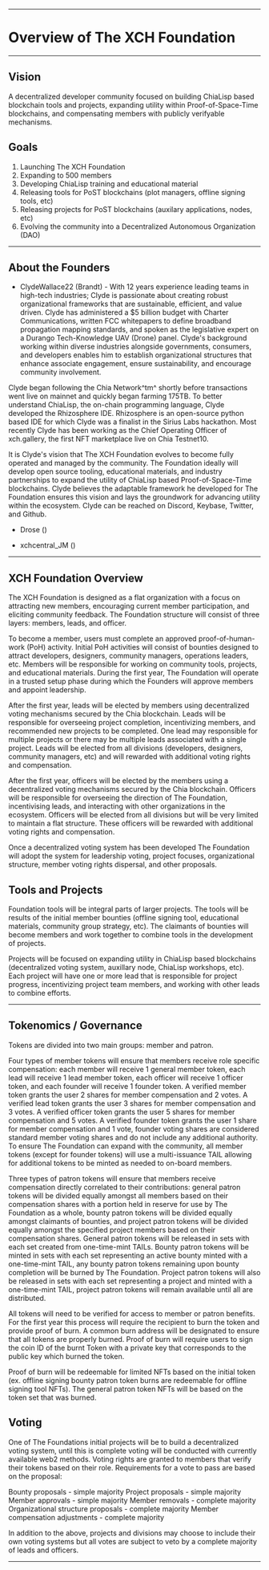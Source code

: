 ***

# Overview of The XCH Foundation

***

## Vision

A decentralized developer community focused on building ChiaLisp based blockchain tools and projects, expanding utility within Proof-of-Space-Time blockchains, and compensating members with publicly verifyable mechanisms.

## Goals

1. Launching The XCH Foundation
2. Expanding to 500 members
3. Developing ChiaLisp training and educational material
4. Releasing tools for PoST blockchains (plot managers, offline signing tools, etc)
5. Releasing projects for PoST blockchains (auxilary applications, nodes, etc)
6. Evolving the community into a Decentralized Autonomous Organization (DAO)

***

## About the Founders

 - ClydeWallace22 (Brandt) - With 12 years experience leading teams in high-tech industries; Clyde is passionate about creating robust organizational frameworks that are sustainable, efficient, and value driven. Clyde has administered a $5 billion budget with Charter Communications, written FCC whitepapers to define broadband propagation mapping standards, and spoken as the legislative expert on a Durango Tech-Knowledge UAV (Drone) panel. Clyde's background working within diverse industries alongside governments, consumers, and developers enables him to establish organizational structures that enhance associate engagement, ensure sustainability, and encourage community involvement.

 Clyde began following the Chia Network^tm^ shortly before transactions went live on mainnet and quickly began farming 175TB. To better understand ChiaLisp, the on-chain programming language, Clyde developed the Rhizosphere IDE. Rhizosphere is an open-source python based IDE for which Clyde was a finalist in the Sirius Labs hackathon. Most recently Clyde has been working as the Chief Operating Officer of xch.gallery, the first NFT marketplace live on Chia Testnet10.

 It is Clyde's vision that The XCH Foundation evolves to become fully operated and managed by the community. The Foundation ideally will develop open source tooling, educational materials, and industry partnerships to expand the utility of ChiaLisp based Proof-of-Space-Time blockchains. Clyde believes the adaptable framework he developed for The Foundation ensures this vision and lays the groundwork for advancing utility within the ecosystem. Clyde can be reached on Discord, Keybase, Twitter, and Github.

 - Drose ()

 - xchcentral_JM ()

***

## XCH Foundation Overview

The XCH Foundation is designed as a flat organization with a focus on attracting new members, encouraging current member participation, and eliciting community feedback. The Foundation structure will consist of three layers: members, leads, and officer.

To become a member, users must complete an approved proof-of-human-work (PoH) activity. Initial PoH activities will consist of bounties designed to attract developers, designers, community managers, operations leaders, etc. Members will be responsible for working on community tools, projects, and educational materials. During the first year, The Foundation will operate in a trusted setup phase during which the Founders will approve members and appoint leadership.

After the first year, leads will be elected by members using decentralized voting mechanisms secured by the Chia blockchain.  Leads will be responsible for overseeing project completion, incentivizing members, and recommended new projects to be completed. One lead may responsible for multiple projects or there may be multiple leads associated with a single project. Leads will be elected from all divisions (developers, designers, community managers, etc) and will rewarded with additional voting rights and compensation.

After the first year, officers will be elected by the members using a decentralized voting mechanisms secured by the Chia blockchain. Officers will be responsible for overseeing the direction of The Foundation, incentivising leads, and interacting with other organizations in the ecosystem. Officers will be elected from all divisions but will be very limited to maintain a flat structure. These officers will be rewarded with additional voting rights and compensation.

Once a decentralized voting system has been developed The Foundation will adopt the system for leadership voting, project focuses, organizational structure, member voting rights dispersal, and other proposals.

## Tools and Projects

Foundation tools will be integral parts of larger projects. The tools will be results of the initial member bounties (offline signing tool, educational materials, community group strategy, etc). The claimants of bounties will become members and work together to combine tools in the development of projects.

Projects will be focused on expanding utility in ChiaLisp based blockchains (decentralized voting system, auxillary node, ChiaLisp workshops, etc). Each project will have one or more lead that is responsible for project progress, incentivizing project team members, and working with other leads to combine efforts.

***

## Tokenomics / Governance

Tokens are divided into two main groups: member and patron.

Four types of member tokens will ensure that members receive role specific compensation: each member will receive 1 general member token, each lead will receive 1 lead member token, each officer will receive 1 officer token, and each founder will receive 1 founder token. A verified member token grants the user 2 shares for member compensation and 2 votes. A verified lead token grants the user 3 shares for member compensation and 3 votes. A verified officer token grants the user 5 shares for member compensation and 5 votes. A verified founder token grants the user 1 share for member compensation and 1 vote, founder voting shares are considered standard member voting shares and do not include any additional authority.
To ensure The Foundation can expand with the community, all member tokens (except for founder tokens) will use a multi-issuance TAIL allowing for additional tokens to be minted as needed to on-board members.

Three types of patron tokens will ensure that members receive compensation directly correlated to their contributions: general patron tokens will be divided equally amongst all members based on their compensation shares with a portion held in reserve for use by The Foundation as a whole, bounty patron tokens will be divided equally amongst claimants of bounties, and project patron tokens will be divided equally amongst the specified project members based on their compensation shares. General patron tokens will be released in sets with each set created from one-time-mint TAILs. Bounty patron tokens will be minted in sets with each set representing an active bounty minted with a one-time-mint TAIL, any bounty patron tokens remaining upon bounty completion will be burned by The Foundation. Project patron tokens will also be released in sets with each set representing a project and minted with a one-time-mint TAIL, project patron tokens will remain available until all are distributed.

All tokens will need to be verified for access to member or patron benefits. For the first year this process will require the recipient to burn the token and provide proof of burn. A common burn address will be designated to ensure that all tokens are properly burned. Proof of burn will require users to sign the coin ID of the burnt Token with a private key that corresponds to the public key which burned the token.

Proof of burn will be redeemable for limited NFTs based on the initial token (ex. offline signing bounty patron token burns are redeemable for offline signing tool NFTs). The general patron token NFTs will be based on the token set that was burned.

## Voting

One of The Foundations initial projects will be to build a decentralized voting system, until this is complete voting will be conducted with currently available web2 methods. Voting rights are granted to members that verify their tokens based on their role. Requirements for a vote to pass are based on the proposal:

Bounty proposals - simple majority
Project proposals - simple majority
Member approvals - simple majority
Member removals - complete majority
Organizational structure proposals - complete majority
Member compensation adjustments - complete majority

In addition to the above, projects and divisions may choose to include their own voting systems but all votes are subject to veto by a complete majority of leads and officers.

***
